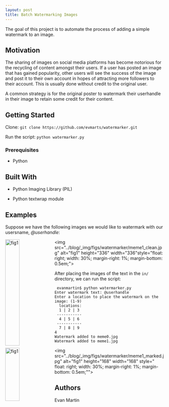 ```yaml
---
layout: post
title: Batch Watermarking Images
---
```


The goal of this project is to automate the process of adding a simple watermark to an image.

## Motivation

The sharing of images on social media platforms has become notorious for the recycling of content amongst their users. If a user has posted an image that has gained popularity, other users will see the success of the image and post it to their own account in hopes of attracting more followers to their account. This is usually done without credit to the original user. 

A common strategy is for the original poster to watermark their userhandle in their image to retain some credit for their content.


## Getting Started

Clone:
```git clone https://github.com/evmarts/watermarker.git```

Run the script:
```python watermarker.py```

### Prerequisites

- Python

## Built With

* Python Imaging Library (PIL)

* Python textwrap module

## Examples

Suppose we have the following images we would like to watermark with our usersname, *@userhandle*:

<img src="../blog/_img/figs/watermarker/meme0_clean.jpg" alt="fig1" height="336" width="336" style="float: left; width: 30%; margin-right: 1%; margin-bottom: 0.5em;"><img src="../blog/_img/figs/watermarker/meme1_clean.jpg" alt="fig1" height="336" width="336"style="float: right; width: 30%; margin-right: 1%; margin-bottom: 0.5em;">

After placing the images of the text in the ```in/``` directory, we can run the script:

~~~
 evanmartin$ python watermarker.py
Enter watermark text: @userhandle
Enter a location to place the watermark on the image: (1-9)
  locations: 
  1 | 2 | 3 
 ----------- 
  4 | 5 | 6 
 ----------- 
  7 | 8 | 9 
4
Watermark added to meme0.jpg
Watermark added to meme1.jpg
~~~

<img src="../blog/_img/figs/watermarker/meme0_marked.jpg" alt="fig1" height="168" width="168" style=" float: left; width: 30%; margin-right: 1%; margin-bottom: 0.5em;"> <img src="../blog/_img/figs/watermarker/meme1_marked.jpg" alt="fig1" height="168" width="168" style=" float: right; width: 30%; margin-right: 1%; margin-bottom: 0.5em;"">



## Authors

Evan Martin